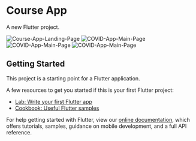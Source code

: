 # Course App

A new Flutter project.

![Course-App-Landing-Page](/screenshots/landing.png)
![COVID-App-Main-Page](/screenshots/home.png)
![COVID-App-Main-Page](/screenshots/card.png)
![COVID-App-Main-Page](/screenshots/card_filled.png)

## Getting Started

This project is a starting point for a Flutter application.

A few resources to get you started if this is your first Flutter project:

- [Lab: Write your first Flutter app](https://flutter.dev/docs/get-started/codelab)
- [Cookbook: Useful Flutter samples](https://flutter.dev/docs/cookbook)

For help getting started with Flutter, view our
[online documentation](https://flutter.dev/docs), which offers tutorials,
samples, guidance on mobile development, and a full API reference.
